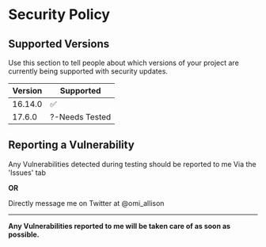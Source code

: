 # Security Policy

## Supported Versions

Use this section to tell people about which versions of your project are
currently being supported with security updates.

| Version | Supported          |
| ------- | ------------------ |
| 16.14.0 | :white_check_mark: |
| 17.6.0  |  ?-Needs Tested    |

## Reporting a Vulnerability

Any Vulnerabilities detected during testing should be reported to me Via the 'Issues' tab

<b>OR</b>

Directly message me on Twitter at @omi_allison

------------------------------------------------------------------------------------------

<b> Any Vulnerabilities reported to me will be taken care of as soon as possible. </b>
